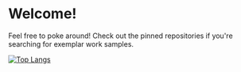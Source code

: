 # Welcome!
Feel free to poke around! Check out the pinned repositories if you're searching for exemplar work samples.

[![Top Langs](https://github-readme-stats.vercel.app/api/top-langs/?username=joebinns&langs_count=10&layout=compact)](https://github.com/joebinnsa/github-readme-stats)
